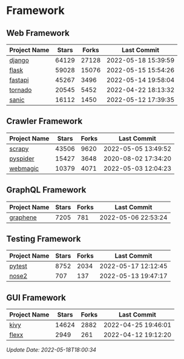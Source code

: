 # Framework

## Web Framework
| Project Name | Stars | Forks | Last Commit |
| ------------ | ----- | ----- | ----------- |
| [django](https://github.com/django/django) | 64129 | 27128 | 2022-05-18 15:39:59 |
| [flask](https://github.com/pallets/flask) | 59028 | 15076 | 2022-05-15 15:54:26 |
| [fastapi](https://github.com/tiangolo/fastapi) | 45267 | 3496 | 2022-05-14 19:58:04 |
| [tornado](https://github.com/tornadoweb/tornado) | 20545 | 5452 | 2022-04-22 18:13:32 |
| [sanic](https://github.com/sanic-org/sanic) | 16112 | 1450 | 2022-05-12 17:39:35 |

## Crawler Framework
| Project Name | Stars | Forks | Last Commit |
| ------------ | ----- | ----- | ----------- |
| [scrapy](https://github.com/scrapy/scrapy) | 43506 | 9620 | 2022-05-05 13:49:52 |
| [pyspider](https://github.com/binux/pyspider) | 15427 | 3648 | 2020-08-02 17:34:20 |
| [webmagic](https://github.com/code4craft/webmagic) | 10379 | 4071 | 2022-05-03 12:04:23 |

## GraphQL Framework
| Project Name | Stars | Forks | Last Commit |
| ------------ | ----- | ----- | ----------- |
| [graphene](https://github.com/graphql-python/graphene) | 7205 | 781 | 2022-05-06 22:53:24 |

## Testing Framework
| Project Name | Stars | Forks | Last Commit |
| ------------ | ----- | ----- | ----------- |
| [pytest](https://github.com/pytest-dev/pytest) | 8752 | 2034 | 2022-05-17 12:12:45 |
| [nose2](https://github.com/nose-devs/nose2) | 707 | 137 | 2022-05-13 19:47:17 |

## GUI Framework
| Project Name | Stars | Forks | Last Commit |
| ------------ | ----- | ----- | ----------- |
| [kivy](https://github.com/kivy/kivy) | 14624 | 2882 | 2022-04-25 19:46:01 |
| [flexx](https://github.com/flexxui/flexx) | 2949 | 261 | 2022-04-12 19:12:20 |

*Update Date: 2022-05-18T18:00:34*